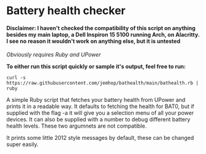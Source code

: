 # Battery health checker

#### Disclaimer: I haven't checked the compatibility of this script on anything besides my main laptop, a Dell Inspiron 15 5100 running Arch, on Alacritty. I see no reason it wouldn't work on anything else, but it is untested 

*Obviously requires Ruby and UPower*

**To either run this script quickly or sample it's output, feel free to run:**

`curl -s https://raw.githubusercontent.com/jemhop/bathealth/main/bathealth.rb | ruby`

A simple Ruby script that fetches your battery health from UPower and prints it in a readable way. 
It defaults to fetching the health for BAT0, but if supplied with the flag -a it will give 
you a selection menu of all your power devices. It can also be supplied
with a number to debug different battery health levels. These two argumnets
are not compatible.

It prints some little 2012 style messages by default, these can be changed super easily. 


